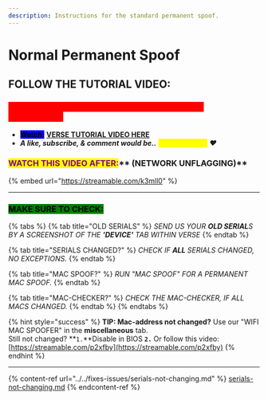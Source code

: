```yaml
---
description: Instructions for the standard permanent spoof.
---
```


# Normal Permanent Spoof

## FOLLOW THE TUTORIAL VIDEO:

### <mark style="color:red;background-color:red;">**MAKE SURE TO REMOVE ANY 'USB' ON YOUR PC CONNECTED!**</mark>

* <mark style="background-color:blue;">**Watch:**</mark> [**VERSE TUTORIAL VIDEO HERE**](https://bit.ly/instructions-video)
* _**A like, subscribe, & comment would be..**_ _<mark style="color:yellow;">**verse-tacular!**</mark> ❤️_

### <mark style="color:purple;">**WATCH THIS VIDEO AFTER:**</mark>** (NETWORK UNFLAGGING)**

{% embed url="https://streamable.com/k3mll0" %}

***

### <mark style="background-color:green;">MAKE SURE TO CHECK:</mark>

{% tabs %}
{% tab title="OLD SERIALS" %}
_SEND US YOUR **OLD SERIAL**S BY A SCREENSHOT OF THE **'DEVICE'** TAB WITHIN VERSE_
{% endtab %}

{% tab title="SERIALS CHANGED?" %}
_CHECK IF **ALL** SERIALS CHANGED, NO EXCEPTIONS._
{% endtab %}

{% tab title="MAC SPOOF?" %}
_RUN "MAC SPOOF" FOR A PERMANENT MAC SPOOF._
{% endtab %}

{% tab title="MAC-CHECKER?" %}
_CHECK THE MAC-CHECKER, IF ALL MACS CHANGED._
{% endtab %}
{% endtabs %}

{% hint style="success" %}
**TIP: Mac-address not changed?** Use our "WIFI MAC SPOOFER" in the **miscellaneous** tab.\
Still not changed? **`1.`**Disable in BIOS **`2.`** Or follow this video: [https://streamable.com/p2xfby](https://streamable.com/p2xfby)
{% endhint %}

***

{% content-ref url="../../fixes-issues/serials-not-changing.md" %}
[serials-not-changing.md](../../fixes-issues/serials-not-changing.md)
{% endcontent-ref %}
